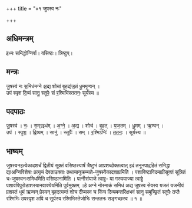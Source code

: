 +++
title = "०१ जुषस्व नः"

+++
## अधिमन्त्रम्
इध्मः समिद्धोग्निर्वा। वसिष्ठः। त्रिष्टुप्।

## मन्त्रः
जु॒षस्व॑ नः स॒मिध॑मग्ने अ॒द्य शोचा॑ बृ॒हद्य॑ज॒तं धू॒ममृ॒ण्वन् ।  
उप॑ स्पृश दि॒व्यं सानु॒ स्तूपैः॒ सं र॒श्मिभि॑स्ततनः॒ सूर्य॑स्य ॥

## पदपाठः
जु॒षस्व॑ । नः॒ । स॒म्ऽइध॑म् । अ॒ग्ने॒ । अ॒द्य । शोच॑ । बृ॒हत् । य॒ज॒तम् । धू॒मम् । ऋ॒ण्वन् ।  
उप॑ । स्पृ॒श॒ । दि॒व्यम् । सानु॑ । स्तूपैः॑ । सम् । र॒श्मिऽभिः॑ । त॒त॒नः॒ । सूर्य॑स्य ॥

## भाष्यम्
जुषस्वनइत्येकादशर्चं द्वितीयं सूक्तं वसिष्ठस्यार्षं त्रैष्टुभं आप्रशब्दोक्तत्वात् इदं तनूनपाद्रहितं समिद्धा द्याअग्निविशेषाः प्रत्यृचं देवताउक्ताः तथाचानुक्रम्यते-जुषस्वैकादशाप्रमिति । पशाविष्टाविदमाप्रीसूक्तं सूत्रितं च-जुषस्वनःसमिधमिति वसिष्ठानामिति । पत्नीसंयाजे त्वाष्ट्र- या गस्ययाज्या त्वाष्ट्रे पशावपिपुरोडाशस्यानवाक्येयमिति पूर्वमुक्तम् ।हे अग्ने नोस्माकं समिधं अद्य जुषस्व सेवस्व यजतं यजनीयं प्रशस्तं धूमं ऋण्वन् प्रेरयन् बृहदत्यन्तं शोच दीप्यस्व च किंच दिव्यमन्तरिक्षभवं सानु समुच्छ्रितं स्तूपैः तप्तैः रश्मिभिः उपस्पृश अपि च सूर्यस्य रश्मिभिस्तेजोभिः सन्ततनः सङ्गच्छस्व ॥ १ ॥